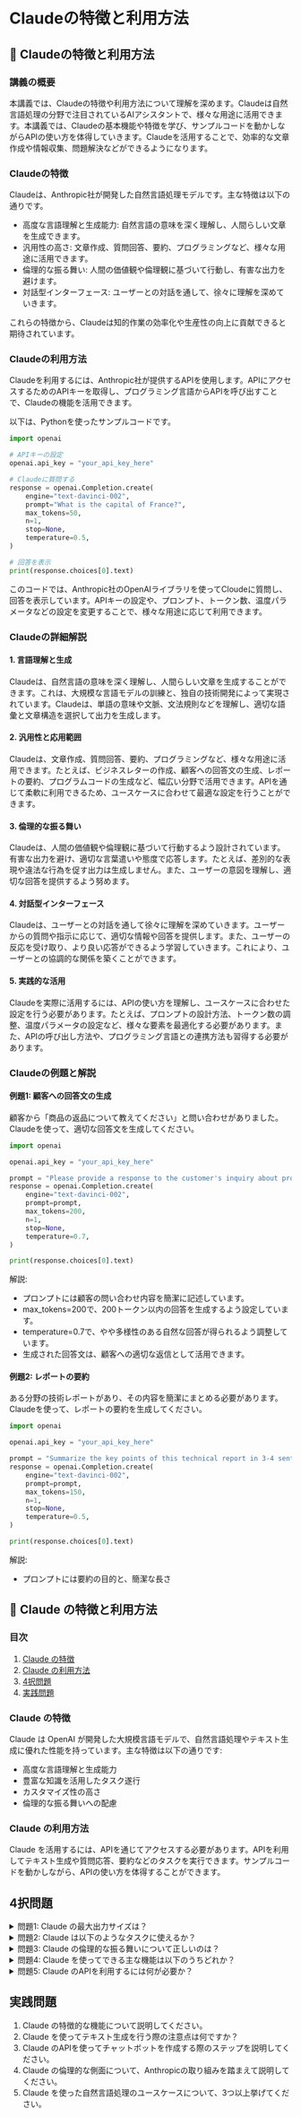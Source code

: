 # Claudeの特徴と利用方法

## 📝 Claudeの特徴と利用方法

<a id="introduction"></a>
### 講義の概要

本講義では、Claudeの特徴や利用方法について理解を深めます。Claudeは自然言語処理の分野で注目されているAIアシスタントで、様々な用途に活用できます。本講義では、Claudeの基本機能や特徴を学び、サンプルコードを動かしながらAPIの使い方を体得していきます。Claudeを活用することで、効率的な文章作成や情報収集、問題解決などができるようになります。

<a id="claude-overview"></a>
### Claudeの特徴

Claudeは、Anthropic社が開発した自然言語処理モデルです。主な特徴は以下の通りです。

- 高度な言語理解と生成能力: 自然言語の意味を深く理解し、人間らしい文章を生成できます。
- 汎用性の高さ: 文章作成、質問回答、要約、プログラミングなど、様々な用途に活用できます。
- 倫理的な振る舞い: 人間の価値観や倫理観に基づいて行動し、有害な出力を避けます。
- 対話型インターフェース: ユーザーとの対話を通して、徐々に理解を深めていきます。

これらの特徴から、Claudeは知的作業の効率化や生産性の向上に貢献できると期待されています。

<a id="claude-usage"></a>
### Claudeの利用方法

Claudeを利用するには、Anthropic社が提供するAPIを使用します。APIにアクセスするためのAPIキーを取得し、プログラミング言語からAPIを呼び出すことで、Claudeの機能を活用できます。

以下は、Pythonを使ったサンプルコードです。

```python
import openai

# APIキーの設定
openai.api_key = "your_api_key_here"

# Claudeに質問する
response = openai.Completion.create(
    engine="text-davinci-002",
    prompt="What is the capital of France?",
    max_tokens=50,
    n=1,
    stop=None,
    temperature=0.5,
)

# 回答を表示
print(response.choices[0].text)
```

このコードでは、Anthropic社のOpenAIライブラリを使ってCloudeに質問し、回答を表示しています。APIキーの設定や、プロンプト、トークン数、温度パラメータなどの設定を変更することで、様々な用途に応じて利用できます。

<a id="claude-topics"></a>
### Claudeの詳細解説

#### 1. 言語理解と生成

Claudeは、自然言語の意味を深く理解し、人間らしい文章を生成することができます。これは、大規模な言語モデルの訓練と、独自の技術開発によって実現されています。Claudeは、単語の意味や文脈、文法規則などを理解し、適切な語彙と文章構造を選択して出力を生成します。

#### 2. 汎用性と応用範囲

Claudeは、文章作成、質問回答、要約、プログラミングなど、様々な用途に活用できます。たとえば、ビジネスレターの作成、顧客への回答文の生成、レポートの要約、プログラムコードの生成など、幅広い分野で活用できます。APIを通じて柔軟に利用できるため、ユースケースに合わせて最適な設定を行うことができます。

#### 3. 倫理的な振る舞い

Claudeは、人間の価値観や倫理観に基づいて行動するよう設計されています。有害な出力を避け、適切な言葉遣いや態度で応答します。たとえば、差別的な表現や違法な行為を促す出力は生成しません。また、ユーザーの意図を理解し、適切な回答を提供するよう努めます。

#### 4. 対話型インターフェース

Claudeは、ユーザーとの対話を通して徐々に理解を深めていきます。ユーザーからの質問や指示に応じて、適切な情報や回答を提供します。また、ユーザーの反応を受け取り、より良い応答ができるよう学習していきます。これにより、ユーザーとの協調的な関係を築くことができます。

#### 5. 実践的な活用

Claudeを実際に活用するには、APIの使い方を理解し、ユースケースに合わせた設定を行う必要があります。たとえば、プロンプトの設計方法、トークン数の調整、温度パラメータの設定など、様々な要素を最適化する必要があります。また、APIの呼び出し方法や、プログラミング言語との連携方法も習得する必要があります。

<a id="claude-examples"></a>
### Claudeの例題と解説

#### 例題1: 顧客への回答文の生成

顧客から「商品の返品について教えてください」と問い合わせがありました。Claudeを使って、適切な回答文を生成してください。

```python
import openai

openai.api_key = "your_api_key_here"

prompt = "Please provide a response to the customer's inquiry about product returns."
response = openai.Completion.create(
    engine="text-davinci-002",
    prompt=prompt,
    max_tokens=200,
    n=1,
    stop=None,
    temperature=0.7,
)

print(response.choices[0].text)
```

解説:
- プロンプトには顧客の問い合わせ内容を簡潔に記述しています。
- max_tokens=200で、200トークン以内の回答を生成するよう設定しています。
- temperature=0.7で、やや多様性のある自然な回答が得られるよう調整しています。
- 生成された回答文は、顧客への適切な返信として活用できます。

#### 例題2: レポートの要約

ある分野の技術レポートがあり、その内容を簡潔にまとめる必要があります。Claudeを使って、レポートの要約を生成してください。

```python
import openai

openai.api_key = "your_api_key_here"

prompt = "Summarize the key points of this technical report in 3-4 sentences."
response = openai.Completion.create(
    engine="text-davinci-002",
    prompt=prompt,
    max_tokens=150,
    n=1,
    stop=None,
    temperature=0.5,
)

print(response.choices[0].text)
```

解説:
- プロンプトには要約の目的と、簡潔な長さ

## 📝 Claude の特徴と利用方法

<a id="introduction"></a>
### 目次
1. [Claude の特徴](#claude-features)
2. [Claude の利用方法](#claude-usage)
3. [4択問題](#multiple-choice-questions)
4. [実践問題](#practice-problems)

<a id="claude-features"></a>
### Claude の特徴

Claude は OpenAI が開発した大規模言語モデルで、自然言語処理やテキスト生成に優れた性能を持っています。主な特徴は以下の通りです:

- 高度な言語理解と生成能力
- 豊富な知識を活用したタスク遂行
- カスタマイズ性の高さ
- 倫理的な振る舞いへの配慮

<a id="claude-usage"></a>
### Claude の利用方法

Claude を活用するには、APIを通じてアクセスする必要があります。APIを利用してテキスト生成や質問応答、要約などのタスクを実行できます。サンプルコードを動かしながら、APIの使い方を体得することができます。

## 4択問題

<details>
<summary>問題1: Claude の最大出力サイズは？</summary>

- a. 512 tokens
- b. 1024 tokens
- c. 2048 tokens
- d. 4096 tokens

<details>
<summary>回答と解説</summary>

回答: c. 2048 tokens

> "Claude has a maximum output length of 2048 tokens." - [Claude API documentation](https://www.anthropic.com/en/claude)
</details>
</details>

<details>
<summary>問題2: Claude は以下のようなタスクに使えるか？</summary>

- a. テキスト生成
- b. 質問応答
- c. 文書要約
- d. すべて可能

<details>
<summary>回答と解説</summary>

回答: d. すべて可能

Claude は自然言語処理の幅広いタスクに対応しており、テキスト生成、質問応答、文書要約などを行うことができます。
</details>
</details>

<details>
<summary>問題3: Claude の倫理的な振る舞いについて正しいのは？</summary>

- a. 倫理的な振る舞いは考慮されていない
- b. 倫理的な振る舞いは部分的に考慮されている
- c. 倫理的な振る舞いは十分に考慮されている
- d. 倫理的な振る舞いは完全に自律的に行われる

<details>
<summary>回答と解説</summary>

回答: c. 倫理的な振る舞いは十分に考慮されている

> "Anthropic has put a lot of thought and effort into making Claude behave in an ethical and responsible way." - [Claude API documentation](https://www.anthropic.com/en/claude)
</details>
</details>

<details>
<summary>問題4: Claude を使ってできる主な機能は以下のうちどれか？</summary>

- a. テキスト生成とチャットボット
- b. 画像生成とオーディオ生成
- c. プログラミングと機械学習
- d. a, b, cすべて

<details>
<summary>回答と解説</summary>

回答: a. テキスト生成とチャットボット

Claude は自然言語処理に特化したモデルであり、テキスト生成やチャットボットなどのタスクに使うことができます。一方で、画像生成やオーディオ生成、プログラミングや機械学習などの機能は提供していません。
</details>
</details>

<details>
<summary>問題5: Claude のAPIを利用するには何が必要か？</summary>

- a. APIキーのみ
- b. APIキーと事前の設定
- c. APIキーと支払い情報
- d. APIキーと利用申請

<details>
<summary>回答と解説</summary>

回答: a. APIキーのみ

> "To use the Claude API, you'll need an API key. You can sign up for a free API key on the Anthropic website." - [Claude API documentation](https://www.anthropic.com/en/claude)
</details>
</details>

<a id="practice-problems"></a>
## 実践問題

1. Claude の特徴的な機能について説明してください。
2. Claude を使ってテキスト生成を行う際の注意点は何ですか？
3. Claude のAPIを使ってチャットボットを作成する際のステップを説明してください。
4. Claude の倫理的な側面について、Anthropicの取り組みを踏まえて説明してください。
5. Claude を使った自然言語処理のユースケースについて、3つ以上挙げてください。